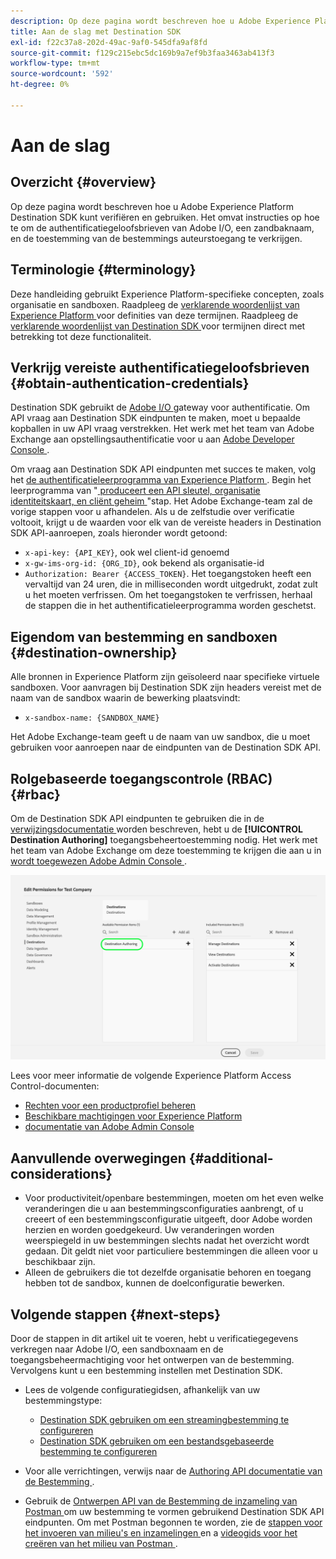 ```yaml
---
description: Op deze pagina wordt beschreven hoe u Adobe Experience Platform Destination SDK kunt verifiëren en gebruiken. Het omvat instructies op hoe te om de authentificatiegeloofsbrieven van Adobe I/O, een zandbaknaam, en de toestemming van de bestemmings auteurstoegang te verkrijgen.
title: Aan de slag met Destination SDK
exl-id: f22c37a8-202d-49ac-9af0-545dfa9af8fd
source-git-commit: f129c215ebc5dc169b9a7ef9b3faa3463ab413f3
workflow-type: tm+mt
source-wordcount: '592'
ht-degree: 0%

---
```


# Aan de slag

## Overzicht {#overview}

Op deze pagina wordt beschreven hoe u Adobe Experience Platform Destination SDK kunt verifiëren en gebruiken. Het omvat instructies op hoe te om de authentificatiegeloofsbrieven van Adobe I/O, een zandbaknaam, en de toestemming van de bestemmings auteurstoegang te verkrijgen.

## Terminologie {#terminology}

Deze handleiding gebruikt Experience Platform-specifieke concepten, zoals organisatie en sandboxen. Raadpleeg de [ verklarende woordenlijst van Experience Platform ](https://experienceleague.adobe.com/docs/experience-platform/landing/glossary.html) voor definities van deze termijnen. Raadpleeg de [ verklarende woordenlijst van Destination SDK ](/help/destinations/destination-sdk/glossary.md) voor termijnen direct met betrekking tot deze functionaliteit.

## Verkrijg vereiste authentificatiegeloofsbrieven {#obtain-authentication-credentials}

Destination SDK gebruikt de [ Adobe I/O ](https://www.adobe.io/) gateway voor authentificatie. Om API vraag aan Destination SDK eindpunten te maken, moet u bepaalde kopballen in uw API vraag verstrekken. Het werk met het team van Adobe Exchange aan opstellingsauthentificatie voor u aan [ Adobe Developer Console ](https://developer.adobe.com/console).

Om vraag aan Destination SDK API eindpunten met succes te maken, volg het [ de authentificatieleerprogramma van Experience Platform ](https://experienceleague.adobe.com/docs/experience-platform/landing/platform-apis/api-authentication.html). Begin het leerprogramma van &quot;[ produceert een API sleutel, organisatie identiteitskaart, en cliënt geheim ](https://experienceleague.adobe.com/docs/experience-platform/landing/platform-apis/api-authentication.html#api-ims-secret)&quot;stap. Het Adobe Exchange-team zal de vorige stappen voor u afhandelen. Als u de zelfstudie over verificatie voltooit, krijgt u de waarden voor elk van de vereiste headers in Destination SDK API-aanroepen, zoals hieronder wordt getoond:

* `x-api-key: {API_KEY}`, ook wel client-id genoemd
* `x-gw-ims-org-id: {ORG_ID}`, ook bekend als organisatie-id
* `Authorization: Bearer {ACCESS_TOKEN}`. Het toegangstoken heeft een vervaltijd van 24 uren, die in milliseconden wordt uitgedrukt, zodat zult u het moeten verfrissen. Om het toegangstoken te verfrissen, herhaal de stappen die in het authentificatieleerprogramma worden geschetst.

<!--

### Obtain `Authorization: Bearer {ACCESS_TOKEN}`

To obtain the `{ACCESS_TOKEN}`, you must generate a JWT token and exchange it for the access token. Follow the steps below:

1. Follow the instructions in the [Generate JWT section](https://www.adobe.io/apis/experienceplatform/console/docs.html#!AdobeDocs/adobeio-console/master/credentials.md) in the credentials guide.
2. Follow the instructions in [Step 3: try it](https://www.adobe.io/authentication/auth-methods.html#!AdobeDocs/adobeio-auth/master/AuthenticationOverview/ServiceAccountIntegration.md) in the Service account connection guide.

You now have the required authentication headers `x-api-key: {API_KEY}`, `x-gw-ims-org-id: {ORG_ID}`, and `Authorization: Bearer {ACCESS_TOKEN}`.

>[!NOTE]
>
>The access token has an expiration time of 24 hours, expressed in milliseconds, so you will have to refresh it. To refresh the access token, repeat the steps outlined in this section.

-->

## Eigendom van bestemming en sandboxen {#destination-ownership}

Alle bronnen in Experience Platform zijn geïsoleerd naar specifieke virtuele sandboxen. Voor aanvragen bij Destination SDK zijn headers vereist met de naam van de sandbox waarin de bewerking plaatsvindt:

* `x-sandbox-name: {SANDBOX_NAME}`

Het Adobe Exchange-team geeft u de naam van uw sandbox, die u moet gebruiken voor aanroepen naar de eindpunten van de Destination SDK API.

## Rolgebaseerde toegangscontrole (RBAC) {#rbac}

Om de Destination SDK API eindpunten te gebruiken die in de [ verwijzingsdocumentatie ](functionality/configuration-options.md) worden beschreven, hebt u de **[!UICONTROL Destination Authoring]** toegangsbeheertoestemming nodig. Het werk met het team van Adobe Exchange om deze toestemming te krijgen die aan u in [ wordt toegewezen Adobe Admin Console ](https://adminconsole.adobe.com/).

![ Authoring toestemming van de Bestemming ](./assets/destination-authoring-permission.png)

Lees voor meer informatie de volgende Experience Platform Access Control-documenten:

* [Rechten voor een productprofiel beheren](/help/access-control/ui/permissions.md)
* [Beschikbare machtigingen voor Experience Platform](/help/access-control/home.md#permissions)
* [ documentatie van Adobe Admin Console ](https://helpx.adobe.com/nl/enterprise/using/admin-console.html)

## Aanvullende overwegingen {#additional-considerations}

* Voor productiviteit/openbare bestemmingen, moeten om het even welke veranderingen die u aan bestemmingsconfiguraties aanbrengt, of u creeert of een bestemmingsconfiguratie uitgeeft, door Adobe worden herzien en worden goedgekeurd. Uw veranderingen worden weerspiegeld in uw bestemmingen slechts nadat het overzicht wordt gedaan. Dit geldt niet voor particuliere bestemmingen die alleen voor u beschikbaar zijn.
* Alleen de gebruikers die tot dezelfde organisatie behoren en toegang hebben tot de sandbox, kunnen de doelconfiguratie bewerken.

## Volgende stappen {#next-steps}

Door de stappen in dit artikel uit te voeren, hebt u verificatiegegevens verkregen naar Adobe I/O, een sandboxnaam en de toegangsbeheermachtiging voor het ontwerpen van de bestemming. Vervolgens kunt u een bestemming instellen met Destination SDK.

* Lees de volgende configuratiegidsen, afhankelijk van uw bestemmingstype:

   * [Destination SDK gebruiken om een streamingbestemming te configureren](guides/configure-destination-instructions.md)
   * [Destination SDK gebruiken om een bestandsgebaseerde bestemming te configureren](guides/configure-file-based-destination-instructions.md)

* Voor alle verrichtingen, verwijs naar de [ Authoring API documentatie van de Bestemming ](https://www.adobe.io/experience-platform-apis/references/destination-authoring/).
* Gebruik de [ Ontwerpen API van de Bestemming de inzameling van Postman ](https://github.com/adobe/experience-platform-postman-samples/blob/master/apis/experience-platform/Destination%20Authoring%20API.postman_collection.json) om uw bestemming te vormen gebruikend Destination SDK API eindpunten. Om met Postman begonnen te worden, zie de [ stappen voor het invoeren van milieu&#39;s en inzamelingen ](https://learning.postman.com/docs/getting-started/importing-and-exporting-data/) en a [ videogids voor het creëren van het milieu van Postman ](https://video.tv.adobe.com/v/28832).
